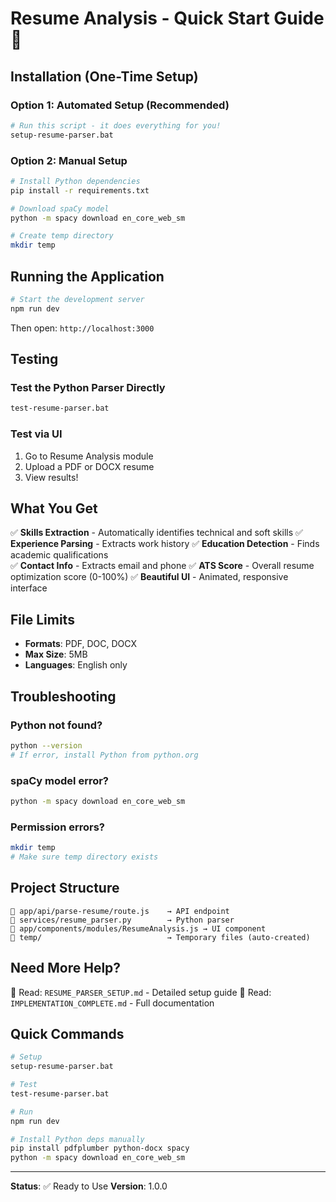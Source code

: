 # Resume Analysis - Quick Start Guide 🚀

## Installation (One-Time Setup)

### Option 1: Automated Setup (Recommended)
```bash
# Run this script - it does everything for you!
setup-resume-parser.bat
```

### Option 2: Manual Setup
```bash
# Install Python dependencies
pip install -r requirements.txt

# Download spaCy model
python -m spacy download en_core_web_sm

# Create temp directory
mkdir temp
```

## Running the Application

```bash
# Start the development server
npm run dev
```

Then open: `http://localhost:3000`

## Testing

### Test the Python Parser Directly
```bash
test-resume-parser.bat
```

### Test via UI
1. Go to Resume Analysis module
2. Upload a PDF or DOCX resume
3. View results!

## What You Get

✅ **Skills Extraction** - Automatically identifies technical and soft skills
✅ **Experience Parsing** - Extracts work history
✅ **Education Detection** - Finds academic qualifications  
✅ **Contact Info** - Extracts email and phone
✅ **ATS Score** - Overall resume optimization score (0-100%)
✅ **Beautiful UI** - Animated, responsive interface

## File Limits

- **Formats**: PDF, DOC, DOCX
- **Max Size**: 5MB
- **Languages**: English only

## Troubleshooting

### Python not found?
```bash
python --version
# If error, install Python from python.org
```

### spaCy model error?
```bash
python -m spacy download en_core_web_sm
```

### Permission errors?
```bash
mkdir temp
# Make sure temp directory exists
```

## Project Structure

```
📁 app/api/parse-resume/route.js    → API endpoint
📁 services/resume_parser.py        → Python parser
📁 app/components/modules/ResumeAnalysis.js → UI component
📁 temp/                            → Temporary files (auto-created)
```

## Need More Help?

📖 Read: `RESUME_PARSER_SETUP.md` - Detailed setup guide
📖 Read: `IMPLEMENTATION_COMPLETE.md` - Full documentation

## Quick Commands

```bash
# Setup
setup-resume-parser.bat

# Test
test-resume-parser.bat

# Run
npm run dev

# Install Python deps manually
pip install pdfplumber python-docx spacy
python -m spacy download en_core_web_sm
```

---

**Status**: ✅ Ready to Use
**Version**: 1.0.0
